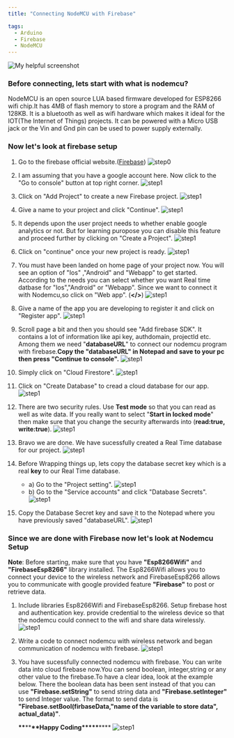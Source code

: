 ```yaml
---
title: "Connecting NodeMCU with Firebase"

tags:
  - Arduino
  - Firebase
  - NodeMCU
---
```


![My helpful screenshot](/assets/images/nodemcu.png)

### Before connecting, lets start with what is nodemcu?

NodeMCU is an open source LUA based firmware developed for ESP8266 wifi chip.It has 4MB of flash memory to store a program and the RAM of 128KB. It is a bluetooth as well as wifi hardware which makes it ideal for the IOT(The Internet of Things) projects. It can be powered with a Micro USB jack or the Vin and Gnd pin can be used to power supply externally.

### Now let's look at firebase setup

1. Go to the firebase official website.([Firebase](https://firebase.google.com/))
   ![step0](/assets/images/firebasestep0.png)

2. I am assuming that you have a google account here. Now click to the "Go to console" button at top right corner.
   ![step1](/assets/images/firebase-step1.png)

3. Click on "Add Project" to create a new Firebase project.
   ![step1](/assets/images/firebase-step2.png)
4. Give a name to your project and click "Continue".
   ![step1](/assets/images/firebase-step3.png)
5. It depends upon the user project needs to whether enable google analytics or not.
   But for learning puropose you can disable this feature and proceed further by clicking on "Create a Project".
   ![step1](/assets/images/firebase-step4.png)

6. Click on "continue" once your new project is ready.
   ![step1](/assets/images/firebase-step5.png)

7. You must have been landed on home page of your project now. You will see an option of "Ios" ,"Android" and "Webapp" to get started. According to the needs you can select whether you want Real time datbase for "Ios","Android" or "Webapp". Since we want to connect it with Nodemcu,so click on "Web app". (**</>**)
   ![step1](/assets/images/firebase-step6.png)

8. Give a name of the app you are developing to register it and click on "Register app".
   ![step1](/assets/images/firebase-step8.png)

9. Scroll page a bit and then you should see "Add firebase SDK".
   It contains a lot of information like api key, authdomain, projectId etc. Among them we need "**databaseURL**" to connect our nodemcu program with firebase.**Copy the "databaseURL" in Notepad and save to your pc then press "Continue to console".**
   ![step1](/assets/images/firebase-step10.png)

10. Simply click on "Cloud Firestore".
    ![step1](/assets/images/firebase-step11.png)
11. Click on "Create Database" to cread a cloud database for our app.
    ![step1](/assets/images/firebase-step12.png)

12. There are two security rules. Use **Test mode** so that you can read as well as wite data. If you really want to select "**Start in locked mode**" then make sure that you change the security afterwards into (**read:true, write:true**).
    ![step1](/assets/images/firebase-step13.png)
13. Bravo we are done. We have sucessfully created a Real Time database for our project.
    ![step1](/assets/images/firebase-step14.png)

14. Before Wrapping things up, lets copy the database secret key which is a real **key** to our Real Time database.
    - a) Go to the "Project setting".
      ![step1](/assets/images/firebase-step15.png)
    - b) Go to the "Service accounts" and click "Database Secrets".
      ![step1](/assets/images/firebase-step21.png)
15. Copy the Database Secret key and save it to the Notepad where you have previously saved "databaseURL".
    ![step1](/assets/images/firebase-step22.png)

### Since we are done with Firebase now let's look at Nodemcu Setup

**Note**: Before starting, make sure that you have **"Esp8266Wifi"** and **"FirebaseEsp8266"** library installed. The Esp8266Wifi allows you to connect your device to the wireless network and FirebaseEsp8266 allows you to communicate with google provided feature **"Firebase"** to post or retrieve data.

1. Include libraries Esp8266Wifi and FirebaseEsp8266. Setup firebase host and authentication key. provide credential to the wireless device so that the nodemcu could connect to the wifi and share data wirelessly.
   ![step1](/assets/images/nodemcu-step1.png)

2. Write a code to connect nodemcu with wireless network and began communication of nodemcu with firebase.
   ![step1](/assets/images/nodemcu-step2.png)

3. You have sucessfully connected nodemcu with firebase. You can write data into cloud firebase now.You can send boolean, integer,string or any other value to the firebase.To have a clear idea, look at the example below. There the boolean data has been sent instead of that you can use **"Firebase.setString"** to send string data and **"Firebase.setInteger"** to send Integer value.
   The format to send data is **"Firebase.setBool(firbaseData,"name of the variable to store data", actual_data)"**.

   **********\*\***********\*\***********\*\***********Happy Coding************\*\*************\*************\*\*************
   ![step1](/assets/images/nodemcu-step3.png)
